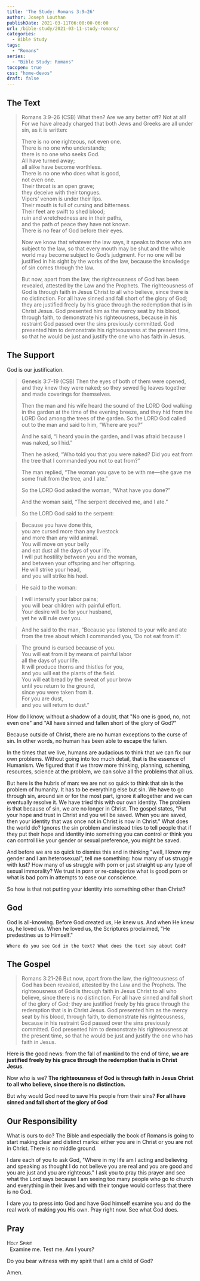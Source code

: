 ```yaml
---
title: 'The Study: Romans 3:9–26'
author: Joseph Louthan
publishDate: 2021-03-11T06:00:00-06:00
url: /bible-study/2021-03-11-study-romans/
categories:
  - Bible Study
tags:
  - "Romans"
series:
  - "Bible Study: Romans"
tocopen: true
css: "home-devos"
draft: false
---
```


## The Text

>Romans 3:9–26 (CSB) What then? Are we any better off? Not at all! For we have already charged that both Jews and Greeks are all under sin, as it is written:
>
>There is no one righteous, not even one.  
>There is no one who understands;  
>there is no one who seeks God.  
>All have turned away;  
>all alike have become worthless.  
>There is no one who does what is good,  
>not even one.  
>Their throat is an open grave;  
>they deceive with their tongues.  
>Vipers’ venom is under their lips.  
>Their mouth is full of cursing and bitterness.  
>Their feet are swift to shed blood;  
>ruin and wretchedness are in their paths,  
>and the path of peace they have not known.  
>There is no fear of God before their eyes.  
>
>Now we know that whatever the law says, it speaks to those who are subject to the law, so that every mouth may be shut and the whole world may become subject to God’s judgment. For no one will be justified in his sight by the works of the law, because the knowledge of sin comes through the law.
>
>But now, apart from the law, the righteousness of God has been revealed, attested by the Law and the Prophets. The righteousness of God is through faith in Jesus Christ to all who believe, since there is no distinction. For all have sinned and fall short of the glory of God; they are justified freely by his grace through the redemption that is in Christ Jesus. God presented him as the mercy seat by his blood, through faith, to demonstrate his righteousness, because in his restraint God passed over the sins previously committed. God presented him to demonstrate his righteousness at the present time, so that he would be just and justify the one who has faith in Jesus.

## The Support

God is our justification.

>Genesis 3:7–19 (CSB) Then the eyes of both of them were opened, and they knew they were naked; so they sewed fig leaves together and made coverings for themselves.
>
>Then the man and his wife heard the sound of the LORD God walking in the garden at the time of the evening breeze, and they hid from the LORD God among the trees of the garden. So the LORD God called out to the man and said to him, “Where are you?”
>
>And he said, “I heard you in the garden, and I was afraid because I was naked, so I hid.”
>
>Then he asked, “Who told you that you were naked? Did you eat from the tree that I commanded you not to eat from?”
>
>The man replied, “The woman you gave to be with me—she gave me some fruit from the tree, and I ate.”
>
>So the LORD God asked the woman, “What have you done?”
>
>And the woman said, “The serpent deceived me, and I ate.”
>
>So the LORD God said to the serpent:

>Because you have done this,  
>you are cursed more than any livestock  
>and more than any wild animal.  
>You will move on your belly  
>and eat dust all the days of your life.  
>I will put hostility between you and the woman,  
>and between your offspring and her offspring.  
>He will strike your head,  
>and you will strike his heel.  
  
>He said to the woman:  
  
>I will intensify your labor pains;  
>you will bear children with painful effort.  
>Your desire will be for your husband,  
>yet he will rule over you.  

>And he said to the man, “Because you listened to your wife and ate from the tree about which I commanded you, ‘Do not eat from it’:

>The ground is cursed because of you.  
>You will eat from it by means of painful labor  
>all the days of your life.  
>It will produce thorns and thistles for you,  
>and you will eat the plants of the field.  
>You will eat bread by the sweat of your brow  
>until you return to the ground,  
>since you were taken from it.  
>For you are dust,  
>and you will return to dust.”  

How do I know, without a shadow of a doubt, that "No one is good, no, not even one" and "All have sinned and fallen short of the glory of God?"

Because outside of Christ, there are no human exceptions to the curse of sin. In other words, no human has been able to escape the fallen.

In the times that we live, humans are audacious to think that we can fix our own problems. Without going into too much detail, that is the essence of Humanism.  We figured that if we throw more thinking, planning, scheming, resources, science at the problem, we can solve all the problems that ail us.

But here is the hubris of man: we are not so quick to think that sin is the problem of humanity. It has to be everything else but sin.  We have to go through sin, around sin or for the most part, ignore it altogether and we can eventually resolve it. We have tried this with our own identity. The problem is that because of sin, we are no longer in Christ. The gospel states, "Put your hope and trust in Christ and you will be saved. When you are saved, then your identity that was once not in Christ is now in Christ."  What does the world do? Ignores the sin problem and instead tries to tell people that if they put their hope and identity into something you can control or think you can control like your gender or sexual preference, you might be saved.

And before we are so quick to dismiss this and in thinking "well, I know my gender and I am heterosexual", tell me something: how many of us struggle with lust? How many of us struggle with porn or just straight up any type of sexual immorality? We trust in porn or re-categorize what is good porn or what is bad porn in attempts to ease our conscience.

So how is that not putting your identity into something other than Christ?

## God

God is all-knowing. Before God created us, He knew us. And when He knew us, he loved us. When he loved us, the Scriptures proclaimed, "He predestines us to Himself."

`Where do you see God in the text? What does the text say about God?`

## The Gospel

>Romans 3:21-26 But now, apart from the law, the righteousness of God has been revealed, attested by the Law and the Prophets. The righteousness of God is through faith in Jesus Christ to all who believe, since there is no distinction. For all have sinned and fall short of the glory of God; they are justified freely by his grace through the redemption that is in Christ Jesus. God presented him as the mercy seat by his blood, through faith, to demonstrate his righteousness, because in his restraint God passed over the sins previously committed. God presented him to demonstrate his righteousness at the present time, so that he would be just and justify the one who has faith in Jesus.

Here is the good news: from the fall of mankind to the end of time, **we are justified freely by his grace through the redemption that is in Christ Jesus**. 

Now who is we? **The righteousness of God is through faith in Jesus Christ to all who believe, since there is no distinction.** 

But why would God need to save His people from their sins? **For all have sinned and fall short of the glory of God**

## Our Responsibility

What is ours to do? The Bible and especially the book of Romans is going to start making clear and distinct marks: either you are in Christ or you are not in Christ. There is no middle ground.

I dare each of you to ask God, "Where in my life am I acting and believing and speaking as thought I do not believe you are real and you are good and you are just and you are righteous."  I ask you to pray this prayer and see what the Lord says because I am seeing too many people who go to church and everything in their lives and with their tongue would confess that there is no God.

I dare you to press into God and have God himself examine you and do the real work of making you His own. Pray right now. See what God does.

## Pray

<div style="font-variant: small-caps;">
Holy Spirit
</div>
&nbsp;
Examine me. Test me. Am I yours?

Do you bear witness with my spirit that I am a child of God?

Amen.
